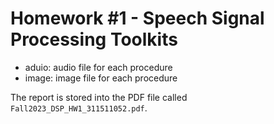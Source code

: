 # Homework #1 - Speech Signal Processing Toolkits

- aduio: audio file for each procedure
- image: image file for each procedure

The report is stored into the PDF file called `Fall2023_DSP_HW1_311511052.pdf`.